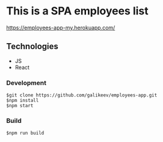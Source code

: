 # This is a SPA employees list

https://employees-app-my.herokuapp.com/

## Technologies

- JS
- React

### Development
```
$git clone https://github.com/galikeev/employees-app.git
$npm install
$npm start
```

### Build
```
$npm run build
```
